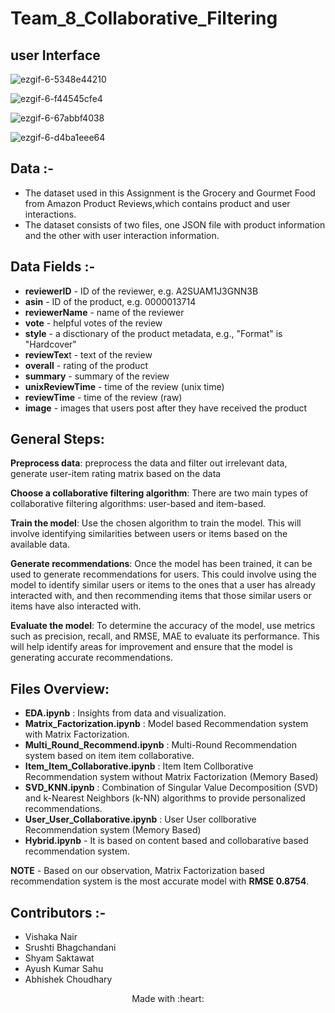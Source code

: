 
# Team_8_Collaborative_Filtering

## user Interface

![ezgif-6-5348e44210](https://github.com/Abhicoder03/Team_8_Collaborative_Filtering/assets/76257252/0ffdb973-a2ac-484f-97b5-e9c4ca2d9f92)

![ezgif-6-f44545cfe4](https://github.com/Abhicoder03/Team_8_Collaborative_Filtering/assets/76257252/c64ea14e-8081-4b4d-9cdc-b088fb07d522)

![ezgif-6-67abbf4038](https://github.com/Abhicoder03/Team_8_Collaborative_Filtering/assets/76257252/36d48ecc-1ea3-4d61-ad9d-0b3ab7f23f4a)

![ezgif-6-d4ba1eee64](https://github.com/Abhicoder03/Team_8_Collaborative_Filtering/assets/76257252/198580a8-07c0-4bf7-aaed-cec65dd54447)


## Data :-

 - The dataset used in this Assignment is the Grocery and Gourmet Food from Amazon Product Reviews,which contains product and user interactions. 
 - The dataset consists of two files, one JSON file with product information and the other with user interaction information.

## Data Fields :-
 - **reviewerID** - ID of the reviewer, e.g. A2SUAM1J3GNN3B
 - **asin** - ID of the product, e.g. 0000013714
 - **reviewerName** - name of the reviewer
 - **vote** - helpful votes of the review
 - **style** - a disctionary of the product metadata, e.g., "Format" is "Hardcover"
 - **reviewTex**t - text of the review
 - **overall** - rating of the product
 - **summary** - summary of the review
 - **unixReviewTime** - time of the review (unix time)
 - **reviewTime** - time of the review (raw)
 - **image** - images that users post after they have received the product

## General Steps:

**Preprocess data**: preprocess the data and filter out irrelevant data, generate user-item rating matrix based on the data

**Choose a collaborative filtering algorithm**: There are two main types of collaborative filtering algorithms: user-based and item-based.

**Train the model**: Use the chosen algorithm to train the model. This will involve identifying similarities between users or items based on the available data.

**Generate recommendations**: Once the model has been trained, it can be used to generate recommendations for users. This could involve using the model to identify similar users or items to the ones that a user has already interacted with, and then recommending items that those similar users or items have also interacted with.

**Evaluate the model**: To determine the accuracy of the model, use metrics such as precision, recall, and RMSE, MAE to evaluate its performance. This will help identify areas for improvement and ensure that the model is generating accurate recommendations.


## Files Overview:
 - **EDA.ipynb** : Insights from data and visualization.
 - **Matrix_Factorization.ipynb** : Model based Recommendation system with Matrix Factorization.
 - **Multi_Round_Recommend.ipynb** : Multi-Round Recommendation system based on item item collaborative.
 - **Item_Item_Collaborative.ipynb** : Item Item Collborative Recommendation system without Matrix Factorization (Memory Based)
 - **SVD_KNN.ipynb** : Combination of Singular Value Decomposition (SVD) and k-Nearest Neighbors (k-NN) algorithms to provide personalized recommendations.
 - **User_User_Collaborative.ipynb** : User User collborative Recommendation system (Memory Based)
 - **Hybrid.ipynb** - It is based on content based and collobarative based recommendation system.


**NOTE** - Based on our observation, Matrix Factorization based recommendation system is the most accurate model with **RMSE 0.8754**.
## Contributors :-

- Vishaka Nair
- Srushti Bhagchandani
- Shyam Saktawat
- Ayush Kumar Sahu
- Abhishek Choudhary

<p align="center">Made with :heart:</p>


 

